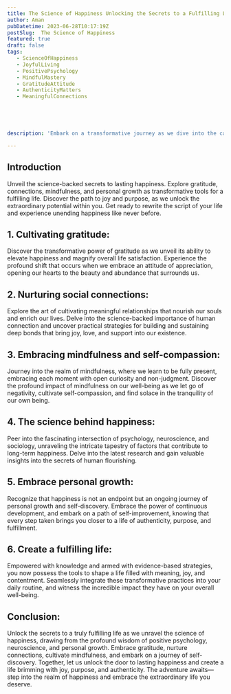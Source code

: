 ```yaml
---
title: The Science of Happiness Unlocking the Secrets to a Fulfilling Life
author: Aman
pubDatetime: 2023-06-28T10:17:19Z
postSlug:  The Science of Happiness
featured: true
draft: false
tags:
   - ScienceOfHappiness
   - JoyfulLiving
   - PositivePsychology
   - MindfulMastery
   - GratitudeAttitude
   - AuthenticityMatters
   - MeaningfulConnections
  




description: 'Embark on a transformative journey as we dive into the captivating world of happiness and uncover the science behind its elusive secrets. In this blog post, we explore evidence-based strategies from the realms of positive psychology, neuroscience, and personal development, illuminating the path to a truly fulfilling and joyful life. Get ready to unlock the door to lasting happiness and embark on a remarkable adventure of self-discovery.'

---
```

## Introduction


Unveil the science-backed secrets to lasting happiness. Explore gratitude, connections, mindfulness, and personal growth as transformative tools for a fulfilling life. Discover the path to joy and purpose, as we unlock the extraordinary potential within you. Get ready to rewrite the script of your life and experience unending happiness like never before.

## 1. Cultivating gratitude: 
Discover the transformative power of gratitude as we unveil its ability to elevate happiness and magnify overall life satisfaction. Experience the profound shift that occurs when we embrace an attitude of appreciation, opening our hearts to the beauty and abundance that surrounds us.

## 2. Nurturing social connections:
 Explore the art of cultivating meaningful relationships that nourish our souls and enrich our lives. Delve into the science-backed importance of human connection and uncover practical strategies for building and sustaining deep bonds that bring joy, love, and support into our existence.

## 3. Embracing mindfulness and self-compassion: 
Journey into the realm of mindfulness, where we learn to be fully present, embracing each moment with open curiosity and non-judgment. Discover the profound impact of mindfulness on our well-being as we let go of negativity, cultivate self-compassion, and find solace in the tranquility of our own being.

## 4. The science behind happiness: 
Peer into the fascinating intersection of psychology, neuroscience, and sociology, unraveling the intricate tapestry of factors that contribute to long-term happiness. Delve into the latest research and gain valuable insights into the secrets of human flourishing.

## 5. Embrace personal growth:
 Recognize that happiness is not an endpoint but an ongoing journey of personal growth and self-discovery. Embrace the power of continuous development, and embark on a path of self-improvement, knowing that every step taken brings you closer to a life of authenticity, purpose, and fulfillment.

## 6. Create a fulfilling life:
 Empowered with knowledge and armed with evidence-based strategies, you now possess the tools to shape a life filled with meaning, joy, and contentment. Seamlessly integrate these transformative practices into your daily routine, and witness the incredible impact they have on your overall well-being.

## Conclusion:
Unlock the secrets to a truly fulfilling life as we unravel the science of happiness, drawing from the profound wisdom of positive psychology, neuroscience, and personal growth. Embrace gratitude, nurture connections, cultivate mindfulness, and embark on a journey of self-discovery. Together, let us unlock the door to lasting happiness and create a life brimming with joy, purpose, and authenticity. The adventure awaits—step into the realm of happiness and embrace the extraordinary life you deserve.